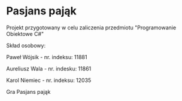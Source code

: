 # Pasjans pająk
Projekt przygotowany w celu zaliczenia przedmiotu "Programowanie Obiektowe C#"

Skład osobowy:

Paweł Wójsik - nr. indeksu: 11881

Aureliusz Wala - nr. indesku: 11861

Karol Niemiec - nr. indeksu: 12035

Gra Pasjans pająk
